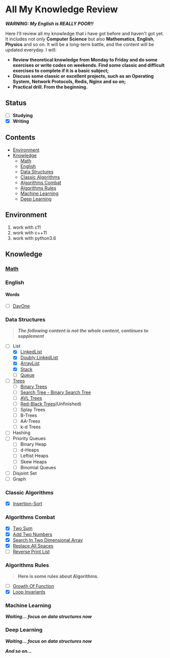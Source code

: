 # All My Knowledge Review

***WARNING: My English is REALLY POOR!!***

Here I'll review all my knowledge that i have got before and haven't got yet. It includes not only **Computer Science** but also **Mathematics**, **English**, **Physics** and so on.
It will be a long-term battle, and the content will be updated everyday. I will:

+ **Review theoretical knowledge from Monday to Friday and do some exercises or write codes on weekends. Find some classic and difficult exercises to complete if it is a basic subject;**
+ **Discuss some classic or excellent projects, such as an Operating System, Network Protocols, Redis, Nginx and so on;**
+ **Practical drill. From the beginning.**

## Status

- [ ] **Studying**
- [x] **Writing**

## Contents
- [Environment](#Environment)
- [Knowledge](#Knowledge)
	- [Math](#Math)
	- [English](#English)
    - [Data Structures](#data-structures)
	- [Classic Algorithms](#Classic-Algorithms)
	- [Algorithms Combat](#Algorithms-Combat)
	- [Algorithms Rules](#Algorithms-Rules)
    - [Machine Learning](#Machine-Learning)
    - [Deep Learning](#Deep-Learning)

## Environment

1. work with c11
2. work with c++11
3. work with python3.6

## Knowledge

### [Math](./knowledge/math/README.md)

### English

#### Words

- [ ] [DayOne](./knowledge/english/words/Day1.md#First-Day-Words)

### Data Structures

> ***The following content is not the whole content, continues to supplement***

- [ ] List
	- [x] [LinkedList](./knowledge/data_structures/doc/lists/LinkedList.md#LinkedList)
	- [x] [Doubly LinkedList](./knowledge/data_structures/doc/lists/DoublyLinkedList.md#Doubly-LinkedList)
	- [x] [ArrayList](./knowledge/data_structures/doc/lists/ArrayList.md#ArrayList)
	- [x] [Stack](./knowledge/data_structures/doc/lists/Stack.md#Stack)
	- [ ] [Queue](./knowledge/data_structures/doc/lists/Queue.md#Queue)
- [ ] [Trees](./knowledge/data_structures/doc/trees/Trees.md#Trees)
	- [ ] [Binary Trees](./knowledge/data_structures/doc/trees/BinaryTrees.md#Binary-Trees)
	- [ ] [Search Tree - Binary Search Tree](./knowledge/data_structures/doc/trees/BinarySearchTree.md#Binary-Search-Tree)
	- [ ] [AVL Trees](./knowledge/data_structures/doc/trees/AvlTree.md#AVL-Trees)
	- [ ] [Red-Black Trees](./knowledge/data_structures/doc/trees/Red-BlackTrees.md#Red-Black-Trees)(Unfinished)
	- [ ] Splay Trees
	- [ ] B-Trees
	- [ ] AA-Trees
	- [ ] k-d Trees
- [ ] Hashing
- [ ] Priority Queues
	- [ ] Binary Heap
	- [ ] d-Heaps
	- [ ] Leftist Heaps
	- [ ] Skew Heaps
	- [ ] Binomial Queues
- [ ] Disjoint Set
- [ ] Graph

### Classic Algorithms

- [x] [Insertion-Sort](./knowledge/algorithms/classic/doc/InsertionSort.md#Insertion-Sort)

### Algorithms Combat

- [x] [Two Sum](./knowledge/algorithms/combat/doc/TwoSum.md#Two-Sum)
- [x] [Add Two Numbers](./knowledge/algorithms/combat/doc/AddTwoNumbers.md#Add-Two-Numbers)
- [x] [Search In Two Dimensional Array](./knowledge/algorithms/combat/doc/SearchInTwoDimensionalArray.md#Search-In-Two-Dimensional-Array)
- [x] [Replace All Spaces](./knowledge/algorithms/combat/doc/ReplaceAllSpaces.md#Replace-All-Spaces)
- [ ] [Reverse Print List](./knowledge/algorithms/combat/doc/ReversePrintList.md#Reverse-Print-List)

### Algorithms Rules

> **Here is some rules about Algorithms.**

- [ ] [Growth Of Function](./knowledge/algorithms/rules/GrowthOfFunction.md#Growth-Of-Function)
- [x] [Loop Invariants](./knowledge/algorithms/rules/LoopInvariants.md#Loop-Invariants)

### Machine Learning

***Waiting... focus on data structures now***

### Deep Learning

***Waiting... focus on data structures now***

***And so on...***

